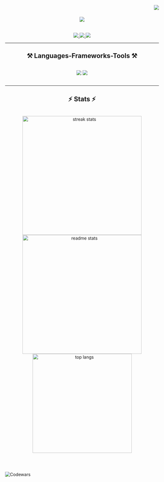 <img align="right" src="https://visitor-badge.laobi.icu/badge?page_id=ceeesh.ceeesh" />

<h1 align="center">
    <img src="https://readme-typing-svg.herokuapp.com/?font=Righteous&size=35&center=true&vCenter=true&width=500&height=70&duration=4000&lines=Hi👋;+I'm+Cee!;" />
</h1>

<!--- <h3 align="center">A passionate software developer from the Philippines 🇵🇭</h3>--->

<br/>

<div align="center"> 
  <a href="mailto:ceejaymalacas17@gmail.com">
    <img src="https://img.shields.io/badge/Gmail-333333?style=for-the-badge&logo=gmail&logoColor=red" />
  </a>
  <a href="https://linkedin.com/in/cee-jay-malacas" target="_blank">
    <img src="https://img.shields.io/badge/LinkedIn-0077B5?style=for-the-badge&logo=linkedin&logoColor=white" target="_blank" />
  </a>
  <a href="https://cli-ceesh.vercel.app/" target="_blank">
     <img src="https://img.shields.io/badge/Portfolio-FF5722?style=for-the-badge&logo=todoist&logoColor=white" target="_blank" /> <!-- sqlite, safari, google-chrome are other good icon options -->
  </a>
</div>

 <hr/>
 
<h2 align="center">⚒️ Languages-Frameworks-Tools ⚒️</h2>
<br/>
<div align="center">
    <img src="https://skillicons.dev/icons?i=react,bootstrap,mui,html,css,vscode,github,figma,tailwind,git,laravel,linux,postman,vite,aws" />
    <img src="https://skillicons.dev/icons?i=nodejs,php,javascript,typescript,express,firebase,mongodb,nextjs,mysql,docker,webflow,wordpress,ruby,rails,swift" /><br>
</div>

<br/>  
<hr/>

<h2 align="center">⚡ Stats ⚡</h2>
<br>
<div align=center>
  <img width=390 src="https://streak-stats.demolab.com/?user=ceeesh&count_private=true&theme=react&border_radius=10"  alt="streak stats"/>
  <img width=390 src="https://github-readme-stats.vercel.app/api?username=ceeesh&show_icons=true&theme=react&rank_icon=github&border_radius=10" alt="readme stats" />
  <br/>
  <img width=325 align="center" src="https://github-readme-stats-salesp07.vercel.app/api/top-langs/?username=ceeesh&hide=HTML&langs_count=8&layout=compact&theme=react&border_radius=10&size_weight=0.5&count_weight=0.5&exclude_repo=github-readme-stats" alt="top langs" />
</div>

<br/><br/>

![Codewars](https://github.r2v.ch/codewars?user=Ceeesh)

<!---
ceeesh/ceeesh is a ✨ special ✨ repository because its `README.md` (this file) appears on your GitHub profile.
You can click the Preview link to take a look at your changes.
--->
